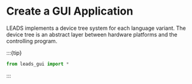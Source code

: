 # Create a GUI Application

LEADS implements a device tree system for each language variant. The device tree is an abstract layer between hardware
platforms and the controlling program.

:::{tip}

```python
from leads_gui import *
```

:::